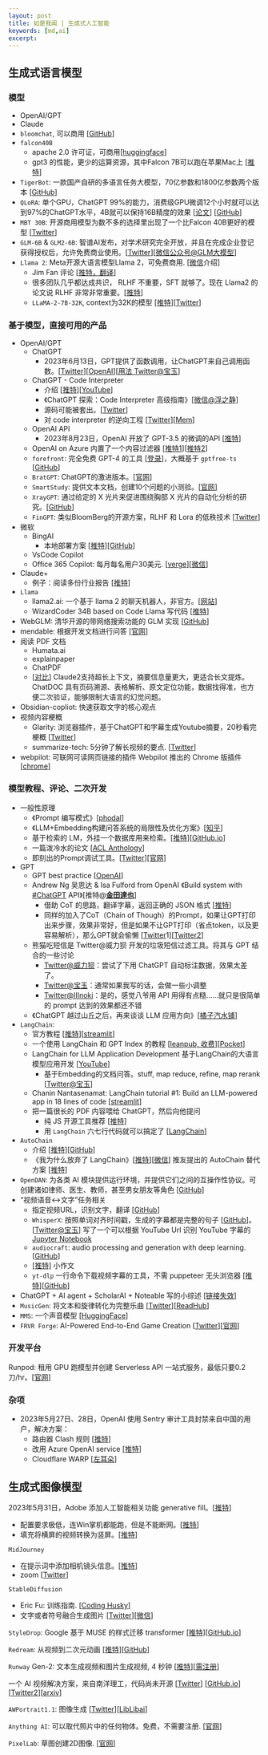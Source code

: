 ```yaml
---
layout: post
title: 如是我闻 | 生成式人工智能
keywords: [md,ai]
excerpt: 
---
```


## 生成式语言模型

### 模型

- OpenAI/GPT
- Claude
- `bloomchat`, 可以商用 [[GitHub](https://github.com/sambanova/bloomchat)]
- `falcon40B`
    - apache 2.0 许可证，可商用[[huggingface](http://huggingface.co/tiiuae)]
    - gpt3 的性能，更少的运算资源，其中Falcon 7B可以跑在苹果Mac上 [[推特](https://twitter.com/rickawsb/status/1666148546285043714)]
- `TigerBot`: 一款国产自研的多语言任务大模型，70亿参数和1800亿参数两个版本 [[GitHub](https://github.com/TigerResearch/TigerBot)]
- `QLoRA`: 单个GPU，ChatGPT 99%的能力，消费级GPU微调12个小时就可以达到97%的ChatGPT水平，4B就可以保持16B精度的效果 [[论文](https://www.notion.so/Endocytic-trafficking-promotes-vacuolar-enlargements-for-fast-cell-expansion-rates-in-plants-6b8f0a313c184ccba9fb5a035bb04a0e?pvs=21)] [[GitHub](https://www.notion.so/pdf-14a94950d61c42d3b03bb132f7655589?pvs=21)]
- `MBT 30B`: 开源商用模型为数不多的选择里出现了一个比Falcon 40B更好的模型 [[Twitter](https://twitter.com/fi56622380/status/1672137540281974784)]
- `GLM-6B` & `GLM2-6B`: 智谱AI发布，对学术研究完全开放，并且在完成企业登记获得授权后，允许免费商业使用。[[Twitter](https://twitter.com/GanymedeNil/status/1679892021807550465)][[微信公众号@GLM大模型](https://mp.weixin.qq.com/s?__biz=MzkxNjMzMjM3NA==&mid=2247484214&idx=1&sn=e42153f987a74d1ffc7882f7cc09670d)]
- `Llama 2`: Meta开源大语言模型Llama 2，可免费商用. [[微信](https://mp.weixin.qq.com/s/9pcmrCEyp2AQsL3MbPYx-Q?utm_source=pocket_saves)介绍]
    - Jim Fan 评论 [[推特，翻译](https://twitter.com/dotey/status/1681553916373135362?utm_source=pocket_saves)]
    - 很多团队几乎都达成共识， RLHF 不重要，SFT 就够了。现在 Llama2 的论文说 RLHF 非常非常重要。[[推特](https://twitter.com/oran_ge/status/1681793774685659136?utm_source=pocket_saves)]
    - `LLaMA-2-7B-32K`, context为32K的模型 [[推特](https://twitter.com/JefferyTatsuya/status/1685423475979325440)][[Twitter](https://twitter.com/togethercompute/status/1685048832168714240)]

### 基于模型，直接可用的产品

- OpenAI/GPT
    - ChatGPT
        - 2023年6月13日，GPT提供了函数调用，让ChatGPT来自己调用函数。[[Twitter](https://twitter.com/cryptonerdcn/status/1668733300070924288)][[OpenAI](https://openai.com/blog/function-calling-and-other-api-updates)][[用法 Twitter@宝玉](https://twitter.com/dotey/status/1668728109376450566)]
    - ChatGPT - Code Interpreter
        - 介绍 [[推特](https://twitter.com/fuyufjh/status/1684191835210809344)][[YouTube](https://www.youtube.com/watch?v=4wGlRrir_u4)]
        - 《ChatGPT 探索：Code Interpreter 高级指南》[[微信@浮之静](https://mp.weixin.qq.com/s/K_csi1oWDv5tEaeeKSlvwA?utm_source=pocket_saves)]
        - 源码可能被套出。[[Twitter](https://twitter.com/fuergaosi/status/1679457847237820416)]
        - 对 code interpreter 的逆向工程 [[Twitter](https://twitter.com/Yampeleg/status/1678045605527003136)][[Mem](https://mem.ai/p/xyy8ULiAce1BecTxnU0M)]
    - OpenAI API
        - 2023年8月23日，OpenAI 开放了 GPT-3.5 的微调的API [[推特](https://twitter.com/dotey/status/1694207797351616703)]
    - OpenAI on Azure 内置了一个内容过滤器 [[推特1](https://twitter.com/jw1dev/status/1666613728106938368)][[推特2](https://twitter.com/jw1dev/status/1666622878962548740)]
    - `forefront`: 完全免费 GPT-4 的工具 [[登录](https://accounts.forefront.ai/)]，大概基于 `gptfree-ts` [[GitHub](https://github.com/xiangsx/gpt4free-ts)]
    - `BratGPT`: ChatGPT的激进版本。[[官网](https://bratgpt.com/)]
    - `SmartStudy`: 提供文本文档，创建10个问题的小测验。[[官网](https://smartstudy.streamlit.app/)]
    - `XrayGPT`: 通过给定的 X 光片来促进围绕胸部 X 光片的自动化分析的研究。[[GitHub](https://twitter.com/CarsonYangk8s/status/1661588037892198401)]
    - `FinGPT`: 类似BloomBerg的开源方案，RLHF 和 Lora 的低秩技术 [[Twitter](https://twitter.com/JefferyTatsuya/status/1668433680887615488)]
- 微软
    - BingAI
        - 本地部署方案 [[推特](https://twitter.com/geekbb/status/1665692703055552513)][[GitHub](https://github.com/adams549659584/go-proxy-bingai)]
    - VsCode Copilot
    - Office 365 Copilot: 每月每名用户30美元. [[verge](https://www.theverge.com/2023/7/18/23798627/microsoft-365-copilot-price-commercial-enterprise)][[微信](https://mp.weixin.qq.com/s/9pcmrCEyp2AQsL3MbPYx-Q?utm_source=pocket_saves)]
- Claude+
    - 例子：阅读多份行业报告 [[推特](https://twitter.com/iamshaynez/status/1684398211958730753)]
- `Llama`
    - llama2.ai: 一个基于 llama 2 的聊天机器人，非官方。[[网站](https://llama2.ai/)]
    - WizardCoder 34B based on Code Llama 写代码 [[推特](https://twitter.com/dotey/status/1696202647269785875)]
- WebGLM: 清华开源的带网络搜索功能的 GLM 实现 [[GitHub](https://www.notion.so/pdf-14a94950d61c42d3b03bb132f7655589?pvs=21)]
- mendable: 根据开发文档进行问答 [[官网](https://www.mendable.ai/usecases/documentation)]
- 阅读 PDF 文档
    - Humata.ai
    - explainpaper
    - ChatPDF
    - [[对比](https://twitter.com/oran_ge/status/1683432444169711616?utm_source=pocket_saves)] Claude2支持超长上下文，摘要信息量更大，更适合长文提炼。ChatDOC 具有页码溯源、表格解析、原文定位功能，数据找得准，也方便二次验证，能够限制大语言的幻觉问题。
- Obsidian-copliot: 快速获取文字的核心观点
- 视频内容梗概
    - Glarity: 浏览器插件，基于ChatGPT和字幕生成Youtube摘要，20秒看完梗概 [[Twitter](https://twitter.com/starzqeth/status/1640867876109422595)]
    - summarize-tech: 5分钟了解长视频的要点. [[Twitter](https://twitter.com/starzqeth/status/1640867876109422595)]
- webpilot: 可联网可读网页链接的插件 Webpilot 推出的 Chrome 版插件 [[chrome](https://chrome.google.com/webstore/detail/webpilot-copilot-for-all/biaggnjibplcfekllonekbonhfgchopo?utm_source=link)]

### 模型教程、评论、二次开发

- 一般性原理
    - 《Prompt 编写模式》[[phodal](https://prompt-patterns.phodal.com)]
    - 《LLM+Embedding构建问答系统的局限性及优化方案》[[知乎](https://zhuanlan.zhihu.com/p/641132245)]
    - 基于检索的 LM，外挂一个数据库用来检索。[[推特](https://twitter.com/cosmtrek/status/1678077835418955781)][[GitHub.io](https://acl2023-retrieval-lm.github.io/)]
    - 一篇泼冷水的论文 [[ACL Anthology](https://aclanthology.org/2023.findings-acl.426/)]
    - 即刻出的Prompt调试工具。[[Twitter](https://twitter.com/vista8/status/1678784460786135040)][[官网](https://promptknit.com/)]
- GPT
    - GPT best practice [[OpenAI](https://platform.openai.com/docs/guides/gpt-best-practices?utm_source=pocket_saves)]
    - Andrew Ng 吴恩达 & Isa Fulford from OpenAI 《Build system with [#ChatGPT](https://twitter.com/hashtag/ChatGPT?src=hashtag_click) API》[推特@**[金田達也](https://twitter.com/JefferyTatsuya)**]
        - 借助 CoT 的思路，翻译字幕，返回正确的 JSON 格式 [[推特](https://twitter.com/dotey/status/1665476562219573249)]
        - 同样的加入了CoT（Chain of Though）的Prompt，如果让GPT打印出来步骤，效果非常好，但是如果不让GPT打印（省点token，以及更容易解析），那么GPT就会偷懒 [[Twitter](https://twitter.com/dotey/status/1668736426286915590)1][[Twitter2](https://twitter.com/dotey/status/1664335473500626946)]
    - 熊猫吃短信是 Twitter@威力狈 开发的垃圾短信过滤工具。将其与 GPT 结合的一些讨论
        - [Twitter@威力狈](https://twitter.com/waylybaye/status/1664253928970788864)：尝试了下用 ChatGPT 自动标注数据，效果太差了。
        - [Twitter@宝玉](https://twitter.com/dotey/status/1669028955842650139)：通常如果我写的话，会做一些小调整
        - [Twitter@IIInoki](https://twitter.com/IIInoki)：是的，感觉八爷用 API 用得有点糙……就只是很简单的 prompt 达到的效果都还不错
    - 《ChatGPT 越过山丘之后，再来谈谈 LLM 应用方向》[[橘子汽水铺](https://quail.ink/orange/p/chatgpt-cross-over-the-hills-and-discuss-llm-application-directions)]
- `LangChain`:
    - 官方教程 [[推特](https://twitter.com/LangChainAI/status/1665009694627250176)][[streamlit](https://blog.streamlit.io/langchain-tutorial-1-build-an-llm-powered-app-in-18-lines-of-code/)]
    - 一个使用 LangChain 和 GPT Index 的教程 [[leanpub, 收费](https://leanpub.com/langchain)][[Pocket](https://getpocket.com/read/3839490971)]
    - LangChain for LLM Application Development 基于LangChain的大语言模型应用开发 [[YouTube](https://t.co/JXV1SBI2OA)]
        - 基于Embedding的文档问答。stuff, map reduce, refine, map rerank [[Twitter@宝玉](https://twitter.com/dotey/status/1667790801420558342)]
    - Chanin Nantasenamat: LangChain tutorial #1: Build an LLM-powered app in 18 lines of code [[streamlit](https://blog.streamlit.io/langchain-tutorial-1-build-an-llm-powered-app-in-18-lines-of-code/?utm_source=pocket_saves)]
    - 把一篇很长的 PDF 内容喂给 ChatGPT，然后向他提问
        - 纯 JS 开源工具推荐 [[推特](https://twitter.com/Barret_China/status/1638119945749037056)]
        - 用 `LangChain` 六七行代码就可以搞定了 [[LangChain](https://js.langchain.com/docs/get_started/introduction)]
- `AutoChain`
    - 介绍 [[推特](https://twitter.com/zhangjintao9020/status/1683996172980199429)][[GitHub](https://github.com/Forethought-Technologies/AutoChain)]
    - 《我为什么放弃了 LangChain》[[推特](https://twitter.com/Barret_China/status/1683135367862718465)][[微信](https://mp.weixin.qq.com/s/jIbz9JYc8-_ua-QLENX__A)] 推友提出的 AutoChain 替代方案 [[推特](https://twitter.com/Barret_China/status/1684211570186887170?utm_source=pocket_saves)]
- `OpenDAN`: 为各类 AI 模块提供运行环境，并提供它们之间的互操作性协议。可创建诸如律师、医生、教师，甚至男女朋友等角色 [[GitHub](https://twitter.com/Barret_China/status/1666455683758161920)]
- “视频语音↔文字”任务相关
    - 指定视频URL，识别文字，翻译 [[GitHub](https://github.com/lewangdev/autotranslate)]
    - `WhisperX`: 按照单词对齐时间戳，生成的字幕都是完整的句子 [[GitHub](https://github.com/m-bain/whisperX)]。[[Twitter@宝玉](https://twitter.com/dotey/status/1667394662628204546)] 写了一个可以根据 YouTube Url 识别 YouTube 字幕的 [Jupyter Notebook](https://github.com/JimLiu/whisper-subtitles/blob/main/whisperx_youtube_subtitle.ipynb)
    - `audiocraft`: audio processing and generation with deep learning. [[GitHub](https://github.com/facebookresearch/audiocraft)]
    - [[推特]](https://twitter.com/Barret_China/status/1684218981639413760) 小作文
    - `yt-dlp` 一行命令下载视频字幕的工具，不需 puppeteer 无头浏览器 [[推特](https://twitter.com/Barret_China/status/1684228477644570624)][[GitHub](https://github.com/yt-dlp/yt-dlp)]
- ChatGPT + AI agent + ScholarAI + Noteable 写的小综述 [[链接失效](https://t.co/eqVc2LIfSz)]
- `MusicGen`: 将文本和旋律转化为完整乐曲 [[Twitter](https://twitter.com/Fenng/status/1668141100610248705)][[ReadHub](https://www.notion.so/3753e42dc4204a99ab83a725b655a632?pvs=21)]
- `MMS`: 一个声音模型 [[HuggingFace](https://huggingface.co/docs/transformers/main/en/model_doc/mms)]
- `FRVR Forge`: AI-Powered End-to-End Game Creation [[Twitter](https://twitter.com/FRVRGames/status/1669758477789540365)][[官网](https://www.notion.so/ai-University-Cloud-8078b4682e454a5fba982f67e4530498?pvs=21)]

### 开发平台

Runpod: 租用 GPU 跑模型并创建 Serverless API 一站式服务，最低只要0.2刀/hr。[[官网](http://runpod.io)]

### 杂项

- 2023年5月27日、28日，OpenAI 使用 Sentry 审计工具封禁来自中国的用户，解决方案：
    - 路由器 Clash 规则 [[推特](https://twitter.com/wey_gu/status/1663003950214438912?utm_source=pocket_saves)]
    - 改用 Azure OpenAI service [[推特](https://twitter.com/zhangjintao9020/status/1662865819041402880)]
    - Cloudflare WARP [[左耳朵](https://haoel.github.io/)]

## 生成式图像模型

2023年5月31日，Adobe 添加人工智能相关功能 generative fill。[[推特](https://twitter.com/CodeByPoonam/status/1663824055164887040)]

- 配置要求极低，连Win掌机都能跑，但是不能断网。[[推特](https://twitter.com/OfflineHelper/status/1666042746866663424)]
- 填充将横屏的视频转换为竖屏。[[推特](https://twitter.com/Alex_Cerrato/status/1681677307843432449)]

`MidJourney`

- 在提示词中添加相机镜头信息。[[推特](https://twitter.com/4rtofficial/status/1663310457854099458)]
- zoom [[Twitter](https://twitter.com/jesselaunz/status/1674210886695923712)]

`StableDiffusion`

- Eric Fu: 训练指南. [[Coding Husky](https://ericfu.me/stable-diffusion-finetune-guide/?utm_source=pocket_reader)]
- 文字或者符号融合生成图片 [[Twitter](https://twitter.com/op7418/status/1680223090138316800)][[微信](https://mp.weixin.qq.com/s/rvpU4XhToldoec_bABeXJw)]

`StyleDrop`: Google 基于 MUSE 的样式迁移 transformer [[推特](https://twitter.com/recatm/status/1665056017107886080)][[GitHub.io](https://styledrop.github.io/)]

`Redream`: 从视频到二次元动画 [[推特](https://twitter.com/heyBarsee/status/1665034805384290307)][[GitHub](https://github.com/Fictiverse/Redream)]

`Runway` Gen-2: 文本生成视频和图片生成视频, 4 秒钟 [[推特](https://twitter.com/op7418/status/1666461595818504192)][[需注册](https://app.runwayml.com/login)]

一个 AI 视频解决方案，来自南洋理工，代码尚未开源 [[Twitter](https://twitter.com/op7418/status/1669026494885285888)] [[GitHub.io](https://anonymous-31415926.github.io/)][[Twitter2](https://twitter.com/rickawsb/status/1672310994390126593)][[arxiv](https://arxiv.org/abs/2306.07954)]

`AWPortrait1.1`: 图像生成 [[Twitter](https://twitter.com/dynamicwangs/status/1673730591462928385)][[LibLibai](https://www.liblibai.com/modelinfo/721fa2d298b262d7c08f0337ebfe58f8)] 

`Anything AI`: 可以取代照片中的任何物体。免费，不需要注册. [[官网](https://www.anything-ai.com/)]

`PixelLab`: 草图创建2D图像. [[官网](https://www.pixellab.ai/)]
